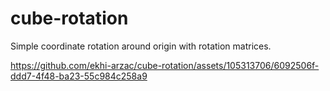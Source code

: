 # cube-rotation
Simple coordinate rotation around origin with rotation matrices.

https://github.com/ekhi-arzac/cube-rotation/assets/105313706/6092506f-ddd7-4f48-ba23-55c984c258a9

